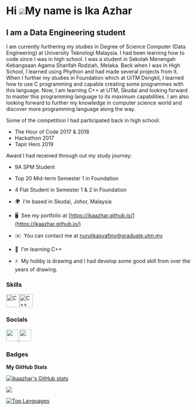 Hi ![](https://user-images.githubusercontent.com/18350557/176309783-0785949b-9127-417c-8b55-ab5a4333674e.gif)My name is Ika Azhar
=================================================================================================================================

I am a Data Engineering student
-------------------------------

I am currently furthering my studies in Degree of Science Computer (Data Engineering) at University Teknologi Malaysia. I had been learning how to code since I was in high school. I was a student in Sekolah Menengah Kebangsaan Agama Sharifah Rodziah, Melaka. Back when I was in High School, I learned using Phython and had made several projects from it. When I further my studies in Foundation which at UiTM Dengkil, I learned how to use C programming and capable creating some programmes with this language. Now, I am learning C++ at UTM, Skudai and looking forward to master this programming language to its maximum capabilities. I am also looking forward to further my knowledge in computer science world and discover more programming language along the way.

Some of the competition I had participated back in high school:
* The Hour of Code 2017 & 2018
* Hackathon 2017
* Tapir Hero 2019

Award I had received through out my study journey:
* 9A SPM Student
* Top 20 Mid-term Semester 1 in Foundation
* 4 Flat Student in Semester 1 & 2 in Foundation

* 🌍  I'm based in Skudai, Johor, Malaysia
* 🖥️  See my portfolio at [https://ikaazhar.github.io/](https://ikaazhar.github.io/)
* ✉️  You can contact me at [nurulikasyafiny@graduate.utm.my](mailto:nurulikasyafiny@graduate.utm.my)
* 🧠  I'm learning C++
* ⚡  My hobby is drawing and I had develop some good skill from over the years of drawing.

### Skills


<p align="left">
<a href="https://docs.microsoft.com/en-us/cpp/?view=msvc-170" target="_blank" rel="noreferrer"><img src="https://raw.githubusercontent.com/danielcranney/readme-generator/main/public/icons/skills/c-colored.svg" width="36" height="36" alt="C" /></a><a href="https://docs.microsoft.com/en-us/cpp/?view=msvc-170" target="_blank" rel="noreferrer"><img src="https://raw.githubusercontent.com/danielcranney/readme-generator/main/public/icons/skills/cplusplus-colored.svg" width="36" height="36" alt="C++" /></a>
</p>


### Socials

<p align="left"> <a href="https://www.github.com/ikaazhar" target="_blank" rel="noreferrer"> <picture> <source media="(prefers-color-scheme: dark)" srcset="https://raw.githubusercontent.com/danielcranney/readme-generator/main/public/icons/socials/github-dark.svg" /> <source media="(prefers-color-scheme: light)" srcset="https://raw.githubusercontent.com/danielcranney/readme-generator/main/public/icons/socials/github.svg" /> <img src="https://raw.githubusercontent.com/danielcranney/readme-generator/main/public/icons/socials/github.svg" width="32" height="32" /> </picture> </a> <a href="https://www.linkedin.com/in/nurul-ika-syafiny-binti-azhar-996b61299/" target="_blank" rel="noreferrer"> <picture> <source media="(prefers-color-scheme: dark)" srcset="https://raw.githubusercontent.com/danielcranney/readme-generator/main/public/icons/socials/linkedin-dark.svg" /> <source media="(prefers-color-scheme: light)" srcset="https://raw.githubusercontent.com/danielcranney/readme-generator/main/public/icons/socials/linkedin.svg" /> <img src="https://raw.githubusercontent.com/danielcranney/readme-generator/main/public/icons/socials/linkedin.svg" width="32" height="32" /> </picture> </a></p>

### Badges

<b>My GitHub Stats</b>

<a href="http://www.github.com/ikaazhar"><img src="https://github-readme-stats.vercel.app/api?username=ikaazhar&show_icons=true&hide=&count_private=true&title_color=0891b2&text_color=ffffff&icon_color=0891b2&bg_color=1c1917&hide_border=true&show_icons=true" alt="ikaazhar's GitHub stats" /></a>

<a href="http://www.github.com/ikaazhar"><img src="https://github-readme-streak-stats.herokuapp.com/?user=ikaazhar&stroke=ffffff&background=1c1917&ring=0891b2&fire=0891b2&currStreakNum=ffffff&currStreakLabel=0891b2&sideNums=ffffff&sideLabels=ffffff&dates=ffffff&hide_border=true" /></a>

<a href="https://github.com/ikaazhar" align="left"><img src="https://github-readme-stats.vercel.app/api/top-langs/?username=ikaazhar&langs_count=10&title_color=0891b2&text_color=ffffff&icon_color=0891b2&bg_color=1c1917&hide_border=true&locale=en&custom_title=Top%20%Languages" alt="Top Languages" /></a>
